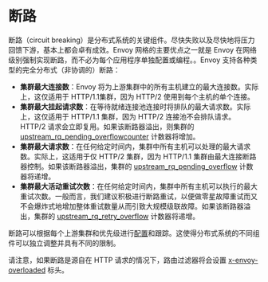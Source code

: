 # 断路

断路（circuit breaking）是分布式系统的关键组件。尽快失败以及尽快地将压力回馈下游，基本上都会卓有成效。Envoy 网格的主要优点之一就是 Envoy 在网络级别强制实现断路，而不必为每个应用程序单独配置或编程。。Envoy 支持各种类型的完全分布式（非协调的）断路：

- **集群最大连接数**：Envoy 将为上游集群中的所有主机建立的最大连接数。实际上，这仅适用于 HTTP/1.1集群，因为 HTTP/2 使用到每个主机的单个连接。
- **集群最大挂起请求数**：在等待就绪连接池连接时将排队的最大请求数。实际上，这仅适用于 HTTP/1.1 集群，因为 HTTP/2 连接池不会排队请求。HTTP/2 请求会立即复用。如果该断路器溢出，则集群的[upstream_rq_pending_overflowcounter](../../configuration/cluster_manager/cluster_stats.md#config-cluster-manager-cluster-stats) 计数器将增加。
- **集群最大请求数**：在任何给定时间内，集群中所有主机可以处理的最大请求数。实际上，这适用于仅 HTTP/2 集群，因为 HTTP/1.1 集群由最大连接断路器控制。如果该断路器溢出，集群的 [upstream_rq_pending_overflow](../../configuration/cluster_manager/cluster_stats.md#config-cluster-manager-cluster-stats) 计数器将递增。
- **集群最大活动重试次数**：在任何给定时间内，集群中所有主机可以执行的最大重试次数。一般而言，我们建议积极进行断路重试，以便做零星故障重试而又不会爆炸式地增加整体重试数量从而引致大规模级联故障。如果该断路器溢出，集群的 [upstream_rq_retry_overflow](../../configuration/cluster_manager/cluster_stats.md#config-cluster-manager-cluster-stats) 计数器将递增。

断路可以根据每个上游集群和优先级进行[配置](../../configuration/cluster_manager/cluster_circuit_breakers.md#config-cluster-manager-cluster-circuit-breakers)和跟踪。这使得分布式系统的不同组件可以独立调整并具有不同的限制。

请注意，如果断路是源自在 HTTP 请求的情况下，路由过滤器将会设置 [x-envoy-overloaded](../../configuration/http_filters/router_filter.md#config-http-filters-router-x-envoy-overloaded) 标头。